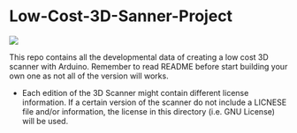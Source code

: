 # Low-Cost-3D-Sanner-Project
<img src="https://raw.githubusercontent.com/tobychui/The-3D-Scanner-Project/master/Project%20Banner.png">

This repo contains all the developmental data of creating a low cost 3D scanner with Arduino. Remember to read README before start building your own one as not all of the version will works.

* Each edition of the 3D Scanner might contain different license information. If a certain version of the scanner do not include a LICNESE file and/or information, the license in this directory (i.e. GNU License) will be used.
